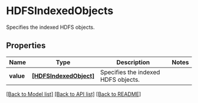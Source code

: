 # HDFSIndexedObjects

Specifies the indexed HDFS objects.

## Properties
Name | Type | Description | Notes
------------ | ------------- | ------------- | -------------
**value** | [**[HDFSIndexedObject]**](HDFSIndexedObject.md) | Specifies the indexed HDFS objects. | 

[[Back to Model list]](../README.md#documentation-for-models) [[Back to API list]](../README.md#documentation-for-api-endpoints) [[Back to README]](../README.md)


